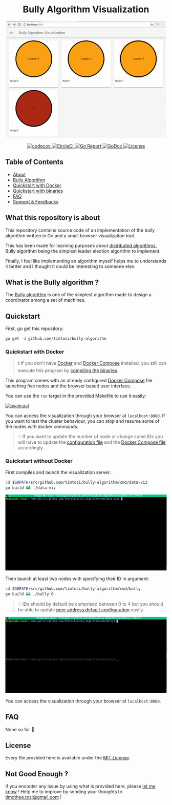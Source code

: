 <h1 align="center">Bully Algorithm Visualization</h1>

<p align="center"><img src="assets/intro.gif" alt="intro logo" width="500" /></p>
<p align="center">
    <a href="https://codecov.io/gh/TimTosi/bully-algorithm">
        <img src="https://codecov.io/gh/TimTosi/bully-algorithm/branch/master/graph/badge.svg" alt="codecov" />
    </a>
    <a href="https://circleci.com/gh/TimTosi/bully-algorithm">
        <img src="https://circleci.com/gh/TimTosi/bully-algorithm.svg?style=shield" alt="CircleCI" />
    </a>
    <a href="https://goreportcard.com/report/github.com/timtosi/bully-algorithm">
        <img src="https://goreportcard.com/badge/github.com/timtosi/bully-algorithm" alt="Go Report" />
    </a>
    <a href="https://godoc.org/github.com/timtosi/bully-algorithm">
        <img src="https://godoc.org/github.com/timtosi/bully-algorithm?status.svg" alt="GoDoc" />
    </a>
    <a href="https://opensource.org/licenses/MIT">
        <img src="https://img.shields.io/badge/license-MIT-blue.svg" alt="License" />
    </a>
</p>

## Table of Contents
- [About](#what-this-repository-is-about)
- [Bully Algorithm](#what-is-the-bully-algorithm-)
- [Quickstart with Docker](#quickstart-with-docker)
- [Quickstart with binaries](#quickstart-without-docker)
- [FAQ](#faq)
- [Support & Feedbacks](#not-good-enough-)


## What this repository is about

This repository contains source code of an implementation of the bully algorithm
written in Go and a small browser visualization tool.

This has been made for learning purposes about [distributed algorithms](https://en.wikipedia.org/wiki/Distributed_algorithm), Bully algorithm being the simplest leader election algorithm to implement.

Finally, I feel like implementing an algorithm myself helps me to understands it
better and I thought it could be interesting to someone else.


## What is the Bully algorithm ?

The [Bully algorithm](https://en.wikipedia.org/wiki/Bully_algorithm) is one of
the simplest algorithm made to design a coordinator among a set of machines.


## Quickstart

First, go get this repository:
```sh
go get -d github.com/timtosi/bully-algorithm
```

### Quickstart with Docker

> :exclamation: If you don't have [Docker](https://docs.docker.com/install/) and
> [Docker Compose](https://docs.docker.com/compose/) installed, you still can
> execute this program by [compiling the binaries](#quickstart-without-docker). 

This program comes with an already configured [Docker Compose](https://github.com/TimTosi/bully-algorithm/blob/master/deployments/docker-compose.yaml)
file launching five nodes and the browser based user interface.

You can use the `run` target in the provided Makefile to use it easily:

[![asciicast](https://asciinema.org/a/228925.svg)](https://asciinema.org/a/228925)

You can access the visualization through your browser at `localhost:8080`.
If you want to test the cluster behaviour, you can stop and resume some of the
nodes with docker commands.

> :bulb: If you want to update the number of node or change some IDs you will
> have to update the [configuration file](https://github.com/TimTosi/bully-algorithm/blob/master/cmd/bully/conf/bully.conf.yaml#L14-L19)
> and the [Docker Compose file](https://github.com/TimTosi/bully-algorithm/blob/master/deployments/docker-compose.yaml)
> accordingly.


### Quickstart without Docker

First compiles and launch the visualization server:
```sh
cd $GOPATH/src/github.com/timtosi/bully-algorithm/cmd/data-viz
go build && ./data-viz
```

![Visu](assets/run-visu.gif)

Then launch at least two nodes with specifying their ID in argument:
```sh
cd $GOPATH/src/github.com/timtosi/bully-algorithm/cmd/bully
go build && ./bully 0
```

> :bulb: IDs should by default be comprised between 0 to 4 but you should be
> able to update [peer address default configuration](https://github.com/TimTosi/bully-algorithm/blob/master/cmd/bully/conf.go#L23-L27)
> easily.


![Nodes](assets/run-nodes.gif)

You can access the visualization through your browser at `localhost:8080`.


## FAQ

None so far :raised_hands:


## License

Every file provided here is available under the [MIT License](http://opensource.org/licenses/MIT).


## Not Good Enough ?

If you encouter any issue by using what is provided here, please
[let me know](https://github.com/TimTosi/bully-algorithm/issues) ! 
Help me to improve by sending your thoughts to timothee.tosi@gmail.com !

